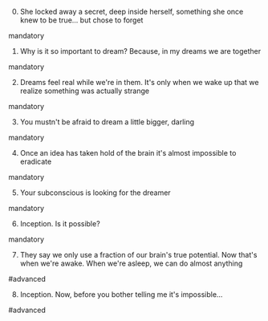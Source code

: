 0. She locked away a secret, deep inside herself, something she once knew to be true... but chose to forget

mandatory



1. Why is it so important to dream? Because, in my dreams we are together

mandatory



2. Dreams feel real while we're in them. It's only when we wake up that we realize something was actually strange

mandatory



3. You mustn't be afraid to dream a little bigger, darling

mandatory



4. Once an idea has taken hold of the brain it's almost impossible to eradicate

mandatory



5. Your subconscious is looking for the dreamer

mandatory




6. Inception. Is it possible?

mandatory



7. They say we only use a fraction of our brain's true potential. Now that's when we're awake. When we're asleep, we can do almost anything

#advanced




8. Inception. Now, before you bother telling me it's impossible...

#advanced
